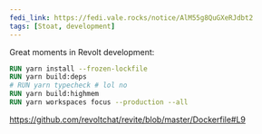 ```yaml
---
fedi_link: https://fedi.vale.rocks/notice/AlM55g8QuGXeRJdbt2
tags: [Stoat, development]
---
```


Great moments in Revolt development:

```dockerfile
RUN yarn install --frozen-lockfile
RUN yarn build:deps
# RUN yarn typecheck # lol no
RUN yarn build:highmem
RUN yarn workspaces focus --production --all
```

<https://github.com/revoltchat/revite/blob/master/Dockerfile#L9>
